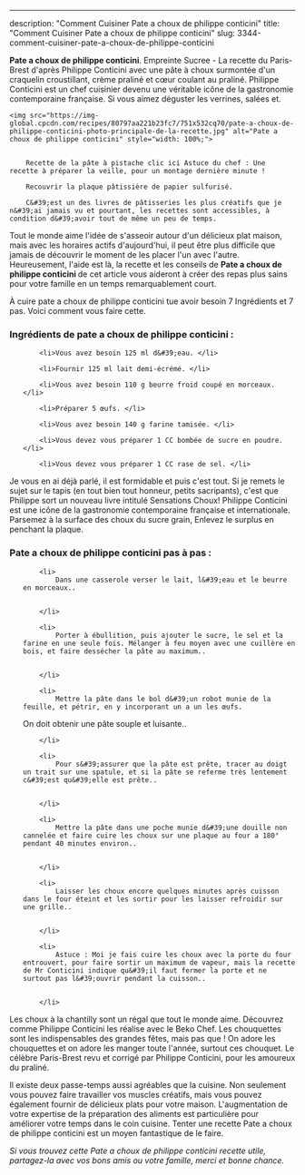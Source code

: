 ---
description: "Comment Cuisiner Pate a choux de philippe conticini"
title: "Comment Cuisiner Pate a choux de philippe conticini"
slug: 3344-comment-cuisiner-pate-a-choux-de-philippe-conticini

<p>
	<strong>Pate a choux de philippe conticini</strong>. 
	Empreinte Sucree - La recette du Paris-Brest d&#39;après Philippe Conticini avec une pâte à choux surmontée d&#39;un craquelin croustillant, crème praliné et cœur coulant au praliné. Philippe Conticini est un chef cuisinier devenu une véritable icône de la gastronomie contemporaine française. Si vous aimez déguster les verrines, salées et.
</p>
<p>
	
	<img src="https://img-global.cpcdn.com/recipes/80797aa221b23fc7/751x532cq70/pate-a-choux-de-philippe-conticini-photo-principale-de-la-recette.jpg" alt="Pate a choux de philippe conticini" style="width: 100%;">
	
	
		Recette de la pâte à pistache clic ici Astuce du chef : Une recette à préparer la veille, pour un montage dernière minute !
	
		Recouvrir la plaque pâtissière de papier sulfurisé.
	
		C&#39;est un des livres de pâtisseries les plus créatifs que je n&#39;ai jamais vu et pourtant, les recettes sont accessibles, à condition d&#39;avoir tout de même un peu de temps.
	
</p>

Tout le monde aime l'idée de s'asseoir autour d'un délicieux plat maison, mais avec les horaires actifs d'aujourd'hui, il peut être plus difficile que jamais de découvrir le moment de les placer l'un avec l'autre. Heureusement, l'aide est là, la recette et les conseils de <strong> Pate a choux de philippe conticini </strong> de cet article vous aideront à créer des repas plus sains pour votre famille en un temps remarquablement court.

<!--inarticleads1-->

À cuire pate a choux de philippe conticini tue avoir besoin 7 Ingrédients et 7 pas. Voici comment vous faire cette.

<h3>Ingrédients de pate a choux de philippe conticini :</h3>

<ol>
	
		<li>Vous avez besoin 125 ml d&#39;eau. </li>
	
		<li>Fournir 125 ml lait demi-écrémé. </li>
	
		<li>Vous avez besoin 110 g beurre froid coupé en morceaux. </li>
	
		<li>Préparer 5 œufs. </li>
	
		<li>Vous avez besoin 140 g farine tamisée. </li>
	
		<li>Vous devez vous préparer 1 CC bombée de sucre en poudre. </li>
	
		<li>Vous devez vous préparer 1 CC rase de sel. </li>
	
</ol>

Je vous en ai déjà parlé, il est formidable et puis c&#39;est tout. Si je remets le sujet sur le tapis (en tout bien tout honneur, petits sacripants), c&#39;est que Philippe sort un nouveau livre intitulé Sensations Choux! Philippe Conticini est une icône de la gastronomie contemporaine française et internationale. Parsemez à la surface des choux du sucre grain, Enlevez le surplus en penchant la plaque. 

<!--inarticleads2-->

<h3>Pate a choux de philippe conticini pas à pas :</h3>

<ol>
	
		<li>
			Dans une casserole verser le lait, l&#39;eau et le beurre en morceaux..
			
			
		</li>
	
		<li>
			Porter à ébullition, puis ajouter le sucre, le sel et la farine en une seule fois. Mélanger à feu moyen avec une cuillère en bois, et faire dessécher la pâte au maximum..
			
			
		</li>
	
		<li>
			Mettre la pâte dans le bol d&#39;un robot munie de la feuille, et pétrir, en y incorporant un a un les œufs.
On doit obtenir une pâte souple et luisante..
			
			
		</li>
	
		<li>
			Pour s&#39;assurer que la pâte est prête, tracer au doigt un trait sur une spatule, et si la pâte se referme très lentement c&#39;est qu&#39;elle est prête..
			
			
		</li>
	
		<li>
			Mettre la pâte dans une poche munie d&#39;une douille non cannelée et faire cuire les choux sur une plaque au four a 180° pendant 40 minutes environ..
			
			
		</li>
	
		<li>
			Laisser les choux encore quelques minutes après cuisson dans le four éteint et les sortir pour les laisser refroidir sur une grille..
			
			
		</li>
	
		<li>
			Astuce : Moi je fais cuire les choux avec la porte du four entrouvert, pour faire sortir un maximum de vapeur, mais la recette de Mr Conticini indique qu&#39;il faut fermer la porte et ne surtout pas l&#39;ouvrir pendant la cuisson..
			
			
		</li>
	
</ol>

Les choux à la chantilly sont un régal que tout le monde aime. Découvrez comme Philippe Conticini les réalise avec le Beko Chef. Les chouquettes sont les indispensables des grandes fêtes, mais pas que ! On adore les chouquettes et on adore les manger toute l&#39;année, surtout ces chouquet. Le célèbre Paris-Brest revu et corrigé par Philippe Conticini, pour les amoureux du praliné. 

<!--inarticleads1-->

<p>
Il existe deux passe-temps aussi agréables que la cuisine. Non seulement vous pouvez faire travailler vos muscles créatifs, mais vous pouvez également fournir de délicieux plats pour votre maison. L'augmentation de votre expertise de la préparation des aliments est particulière pour améliorer votre temps dans le coin cuisine. Tenter une recette Pate a choux de philippe conticini est un moyen fantastique de le faire.
</p>

<p>
<i>Si vous trouvez cette Pate a choux de philippe conticini recette utile, partagez-la avec vos bons amis ou votre famille, merci et bonne chance.</i>
</p>
